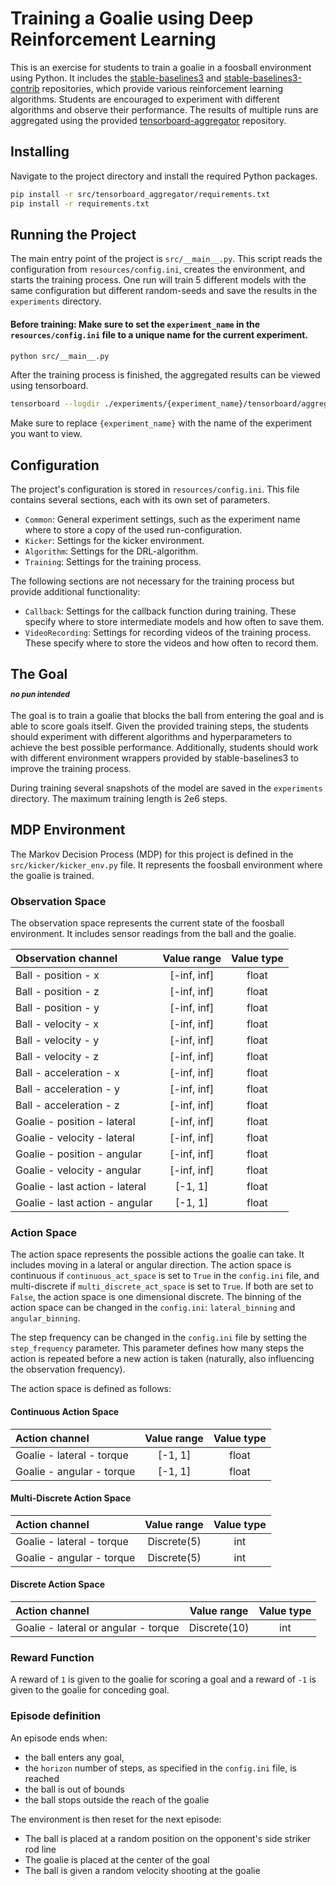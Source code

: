 # Training a Goalie using Deep Reinforcement Learning

This is an exercise for students to train a goalie in a foosball environment using Python.
It includes the [stable-baselines3](https://github.com/DLR-RM/stable-baselines3) and [stable-baselines3-contrib](https://github.com/Stable-Baselines-Team/stable-baselines3-contrib) repositories, which provide various
reinforcement learning algorithms.
Students are encouraged to experiment with different algorithms and observe their performance.
The results of multiple runs are aggregated using the
provided [tensorboard-aggregator](https://github.com/philipperemy/tensorboard-aggregator) repository.

## Installing

Navigate to the project directory and install the required Python packages.

```bash
pip install -r src/tensorboard_aggregator/requirements.txt
pip install -r requirements.txt
```

## Running the Project

The main entry point of the project is `src/__main__.py`. This script reads the configuration
from `resources/config.ini`, creates the environment, and starts the training process.
One run will train 5 different models with the same configuration but different random-seeds and save the results in
the `experiments` directory.

#### Before training: Make sure to set the `experiment_name` in the `resources/config.ini` file to a unique name for the current experiment.

```bash
python src/__main__.py
```

After the training process is finished, the aggregated results can be viewed using tensorboard.

```bash
tensorboard --logdir ./experiments/{experiment_name}/tensorboard/aggregates
```

Make sure to replace `{experiment_name}` with the name of the experiment you want to view.

## Configuration

The project's configuration is stored in `resources/config.ini`. This file contains several sections, each with its own
set of parameters.

- `Common`: General experiment settings, such as the experiment name where to store a copy of the used
  run-configuration.
- `Kicker`: Settings for the kicker environment.
- `Algorithm`: Settings for the DRL-algorithm.
- `Training`: Settings for the training process.

The following sections are not necessary for the training process but provide additional functionality:

- `Callback`: Settings for the callback function during training. These specify where to store intermediate models and
  how often to save them.
- `VideoRecording`: Settings for recording videos of the training process. These specify where to store the videos and
  how often to record them.

## The Goal <p style="font-size:12px">*no pun intended*</p>

The goal is to train a goalie that blocks the ball from entering the goal and is able to score goals itself.
Given the provided training steps, the students should experiment with different algorithms and hyperparameters to
achieve the best possible performance.
Additionally, students should work with different environment wrappers provided by stable-baselines3 to improve the
training process.

During training several snapshots of the model are saved in the `experiments` directory.
The maximum training length is 2e6 steps.

## MDP Environment

The Markov Decision Process (MDP) for this project is defined in the `src/kicker/kicker_env.py` file. It represents the
foosball environment where the goalie is trained.

### Observation Space

The observation space represents the current state of the foosball environment. It includes sensor readings from the
ball and the goalie.

| Observation channel            | Value range | Value type |
|:-------------------------------|:-----------:|:----------:|
| Ball - position - x            | [-inf, inf] |   float    |
| Ball - position - z            | [-inf, inf] |   float    |
| Ball - position - y            | [-inf, inf] |   float    |
| Ball - velocity - x            | [-inf, inf] |   float    |
| Ball - velocity - y            | [-inf, inf] |   float    |
| Ball - velocity - z            | [-inf, inf] |   float    |
| Ball - acceleration - x        | [-inf, inf] |   float    |
| Ball - acceleration - y        | [-inf, inf] |   float    |
| Ball - acceleration - z        | [-inf, inf] |   float    |
| Goalie - position - lateral    | [-inf, inf] |   float    |
| Goalie - velocity - lateral    | [-inf, inf] |   float    |
| Goalie - position - angular    | [-inf, inf] |   float    |
| Goalie - velocity - angular    | [-inf, inf] |   float    |
| Goalie - last action - lateral |   [-1, 1]   |   float    |
| Goalie - last action - angular |   [-1, 1]   |   float    |

### Action Space

The action space represents the possible actions the goalie can take. It includes moving in a lateral or angular
direction.
The action space is continuous if `continuous_act_space` is set to `True` in the `config.ini` file, and
multi-discrete if `multi_discrete_act_space` is set to `True`. 
If both are set to `False`, the action space is one dimensional discrete.
The binning of the action space can be changed in the `config.ini`: `lateral_binning` 
and `angular_binning`.

The step frequency can be changed in the `config.ini` file by setting the `step_frequency` parameter. 
This parameter defines how many steps the action is repeated before a new action is taken (naturally, also influencing 
the observation frequency).

The action space is defined as follows:

#### Continuous Action Space

| Action channel            | Value range | Value type |
|:--------------------------|:-----------:|:----------:|
| Goalie - lateral - torque |   [-1, 1]   |   float    |
| Goalie - angular - torque |   [-1, 1]   |   float    |

#### Multi-Discrete Action Space

| Action channel            | Value range | Value type |
|:--------------------------|:-----------:|:----------:|
| Goalie - lateral - torque | Discrete(5) |    int     |
| Goalie - angular - torque | Discrete(5) |    int     |

#### Discrete Action Space

| Action channel                       | Value range  | Value type |
|:-------------------------------------|:------------:|:----------:|
| Goalie - lateral or angular - torque | Discrete(10) |    int     |



### Reward Function

A reward of `1` is given to the goalie for scoring a goal and a reward of `-1` is given to the goalie for conceding goal.

### Episode definition

An episode ends when:
- the ball enters any goal, 
- the `horizon` number of steps, as specified in the `config.ini` file, is reached
- the ball is out of bounds
- the ball stops outside the reach of the goalie

The environment is then reset for the next episode:
- The ball is placed at a random position on the opponent's side striker rod line
- The goalie is placed at the center of the goal
- The ball is given a random velocity shooting at the goalie